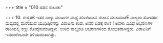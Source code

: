 +++
title = "010 ಹರನ ನಾಲುಕು"

+++
10. ಈಶ್ವರ£ ಇತರ ನಾಲ್ಕು ಮುಖಗಳ ಮಧ್ಯೆ ಹೊಳೆಯುವ ಈಶಾನ ಮುಖದಂತೆÉ ನಾಲ್ವರು ಸೋದರರ ಮಧ್ಯದಲ್ಲಿ ಮೆರೆಯುವ ಯುಧಿಷ್ಠಿರನನ್ನು ವಿರಾಟನು ಕಂಡ. ಅವನ ಎಡಕ್ಕೆ ರಾಣಿ ! ಅವಳು ವಿವಿಧ ಆಭರಣಗಳ ರಾಶಿಯಲ್ಲಿ ಕಣ್ಣು ಕೋರೈಸುವಂತಿದ್ದಳು. ಉಳಿದ ನಾಲ್ವರೂ ಆಭರಣಗಳಿಂದ ಶೋಭಿತರಾಗಿದ್ದರು. ವಿರಾಟನಿಗೆ ಇವರಾರೆಂಬುದೇ ತಿಳಿಯದಂತಾಗಿತ್ತು.